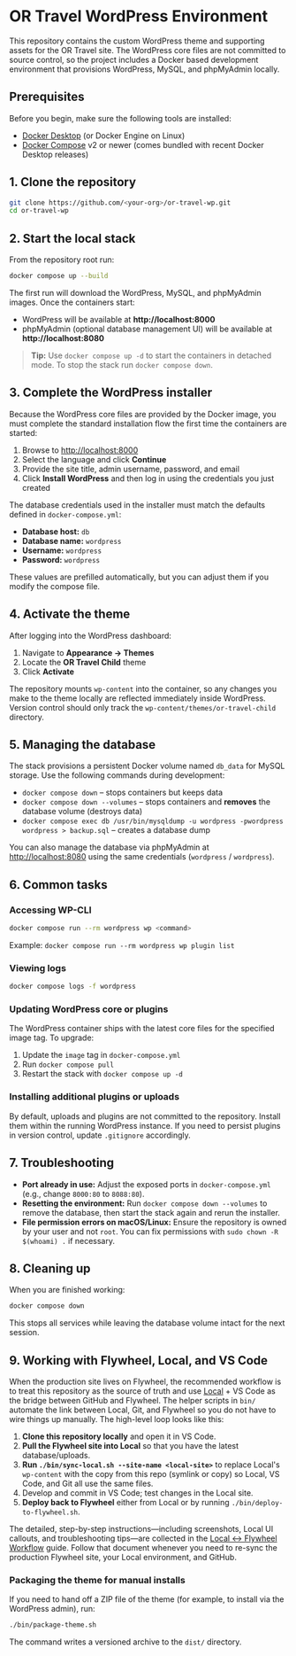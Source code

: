 # OR Travel WordPress Environment

This repository contains the custom WordPress theme and supporting assets for the OR Travel site. The WordPress core files are not committed to source control, so the project includes a Docker based development environment that provisions WordPress, MySQL, and phpMyAdmin locally.

## Prerequisites

Before you begin, make sure the following tools are installed:

- [Docker Desktop](https://www.docker.com/products/docker-desktop/) (or Docker Engine on Linux)
- [Docker Compose](https://docs.docker.com/compose/) v2 or newer (comes bundled with recent Docker Desktop releases)

## 1. Clone the repository

```bash
git clone https://github.com/<your-org>/or-travel-wp.git
cd or-travel-wp
```

## 2. Start the local stack

From the repository root run:

```bash
docker compose up --build
```

The first run will download the WordPress, MySQL, and phpMyAdmin images. Once the containers start:

- WordPress will be available at **http://localhost:8000**
- phpMyAdmin (optional database management UI) will be available at **http://localhost:8080**

> **Tip:** Use `docker compose up -d` to start the containers in detached mode. To stop the stack run `docker compose down`.

## 3. Complete the WordPress installer

Because the WordPress core files are provided by the Docker image, you must complete the standard installation flow the first time the containers are started:

1. Browse to [http://localhost:8000](http://localhost:8000)
2. Select the language and click **Continue**
3. Provide the site title, admin username, password, and email
4. Click **Install WordPress** and then log in using the credentials you just created

The database credentials used in the installer must match the defaults defined in `docker-compose.yml`:

- **Database host:** `db`
- **Database name:** `wordpress`
- **Username:** `wordpress`
- **Password:** `wordpress`

These values are prefilled automatically, but you can adjust them if you modify the compose file.

## 4. Activate the theme

After logging into the WordPress dashboard:

1. Navigate to **Appearance → Themes**
2. Locate the **OR Travel Child** theme
3. Click **Activate**

The repository mounts `wp-content` into the container, so any changes you make to the theme locally are reflected immediately inside WordPress. Version control should only track the `wp-content/themes/or-travel-child` directory.

## 5. Managing the database

The stack provisions a persistent Docker volume named `db_data` for MySQL storage. Use the following commands during development:

- `docker compose down` – stops containers but keeps data
- `docker compose down --volumes` – stops containers and **removes** the database volume (destroys data)
- `docker compose exec db /usr/bin/mysqldump -u wordpress -pwordpress wordpress > backup.sql` – creates a database dump

You can also manage the database via phpMyAdmin at [http://localhost:8080](http://localhost:8080) using the same credentials (`wordpress` / `wordpress`).

## 6. Common tasks

### Accessing WP-CLI

```bash
docker compose run --rm wordpress wp <command>
```

Example: `docker compose run --rm wordpress wp plugin list`

### Viewing logs

```bash
docker compose logs -f wordpress
```

### Updating WordPress core or plugins

The WordPress container ships with the latest core files for the specified image tag. To upgrade:

1. Update the `image` tag in `docker-compose.yml`
2. Run `docker compose pull`
3. Restart the stack with `docker compose up -d`

### Installing additional plugins or uploads

By default, uploads and plugins are not committed to the repository. Install them within the running WordPress instance. If you need to persist plugins in version control, update `.gitignore` accordingly.

## 7. Troubleshooting

- **Port already in use:** Adjust the exposed ports in `docker-compose.yml` (e.g., change `8000:80` to `8088:80`).
- **Resetting the environment:** Run `docker compose down --volumes` to remove the database, then start the stack again and rerun the installer.
- **File permission errors on macOS/Linux:** Ensure the repository is owned by your user and not `root`. You can fix permissions with `sudo chown -R $(whoami) .` if necessary.

## 8. Cleaning up

When you are finished working:

```bash
docker compose down
```

This stops all services while leaving the database volume intact for the next session.

## 9. Working with Flywheel, Local, and VS Code

When the production site lives on Flywheel, the recommended workflow is to treat this repository as the source of truth and
use [Local](https://localwp.com/) + VS Code as the bridge between GitHub and Flywheel. The helper scripts in `bin/` automate the
link between Local, Git, and Flywheel so you do not have to wire things up manually. The high-level loop looks like this:

1. **Clone this repository locally** and open it in VS Code.
2. **Pull the Flywheel site into Local** so that you have the latest database/uploads.
3. **Run `./bin/sync-local.sh --site-name <local-site>`** to replace Local's `wp-content` with the copy from this repo (symlink or
   copy) so Local, VS Code, and Git all use the same files.
4. Develop and commit in VS Code; test changes in the Local site.
5. **Deploy back to Flywheel** either from Local or by running `./bin/deploy-to-flywheel.sh`.

The detailed, step-by-step instructions—including screenshots, Local UI callouts, and troubleshooting tips—are collected in the
[Local ↔ Flywheel Workflow](docs/local-flywheel-sync.md) guide. Follow that document whenever you need to re-sync the
production Flywheel site, your Local environment, and GitHub.

### Packaging the theme for manual installs

If you need to hand off a ZIP file of the theme (for example, to install via the WordPress admin), run:

```bash
./bin/package-theme.sh
```

The command writes a versioned archive to the `dist/` directory.
